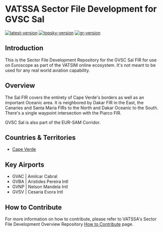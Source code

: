 # VATSSA Sector File Development for GVSC Sal

[![latest-version](https://img.shields.io/github/v/release/vatssa/sectorfile-gvsc?include_prereleases)](https://github.com/vatssa/sectorfile-gvsc/releases) [![topsky-version](https://img.shields.io/badge/TopSky-2.4.1-blue.svg)](https://forum.vatsim-scandinavia.org/t/topsky)
[![gr-version](https://img.shields.io/badge/Ground%20Radar-1.5-blue.svg)](https://forum.vatsim-scandinavia.org/t/ground-radar)

## Introduction

This is the Sector File Development Repository for the GVSC Sal FIR for use on Euroscope as part of the VATSIM online ecosystem. It's not meant to be used for any real world aviation capability.

## Overview

The Sal FIR covers the entirety of Cape Verde's borders as well as an important Oceanic area. It is neighbored by Dakar FIR in the East, the Canaries and Santa Maria FIRs to the North and Dakar Oceanic to the South. There's a single waypoint intersection with the Piarco FIR.

GVSC Sal is also part of the EUR-SAM Corridor.

## Countries & Territories

- [Cape Verde](https://eaip.vatssa.com/cape_verde)

## Key Airports

- GVAC | Amilcar Cabral
- GVBA | Aristides Pereira Intl
- GVNP | Nelson Mandela Intl
- GVSV | Cesaria Evora Intl

## How to Contribute

For more information on how to contribute, please refer to VATSSA's Sector File Development Overview Repository [How to Contribute](https://github.com/VATSIM-SSA/sectorfile-overview/wiki/How-to-Contribute) page.
